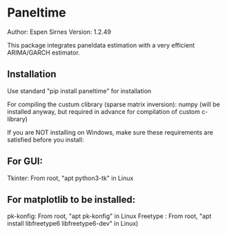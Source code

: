 # Paneltime


Author: Espen Sirnes
Version: 1.2.49

This package integrates paneldata estimation with a very efficient ARIMA/GARCH
estimator. 


## Installation


Use standard "pip install paneltime" for installation

For compiling the custum clibrary (sparse matrix inversion):
	numpy (will be installed anyway, but required in advance for compilation of custom c-library)


If you are NOT installing on Windows, make sure these requirements are satisfied before you install:

## For GUI:
Tkinter:   From root, "apt python3-tk" in Linux

## For matplotlib to be installed:
pk-konfig: From root, "apt pk-konfig" in Linux
Freetype : From root, "apt install libfreetype6 libfreetype6-dev" in Linux)



